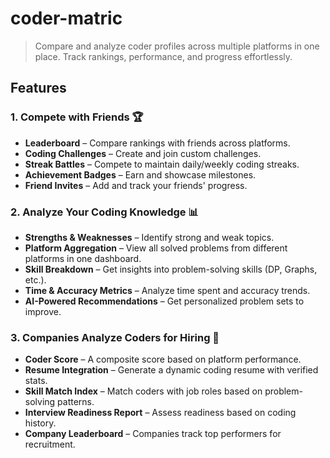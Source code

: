 # coder-matric
> Compare and analyze coder profiles across multiple platforms in one place. Track rankings, performance, and progress effortlessly. 

## Features
### 1. **Compete with Friends** 🏆  
- **Leaderboard** – Compare rankings with friends across platforms.  
- **Coding Challenges** – Create and join custom challenges.  
- **Streak Battles** – Compete to maintain daily/weekly coding streaks.  
- **Achievement Badges** – Earn and showcase milestones.  
- **Friend Invites** – Add and track your friends' progress.  

### 2. **Analyze Your Coding Knowledge** 📊  
- **Strengths & Weaknesses** – Identify strong and weak topics.  
- **Platform Aggregation** – View all solved problems from different platforms in one dashboard.  
- **Skill Breakdown** – Get insights into problem-solving skills (DP, Graphs, etc.).  
- **Time & Accuracy Metrics** – Analyze time spent and accuracy trends.  
- **AI-Powered Recommendations** – Get personalized problem sets to improve.  

### 3. **Companies Analyze Coders for Hiring** 💼  
- **Coder Score** – A composite score based on platform performance.  
- **Resume Integration** – Generate a dynamic coding resume with verified stats.  
- **Skill Match Index** – Match coders with job roles based on problem-solving patterns.  
- **Interview Readiness Report** – Assess readiness based on coding history.  
- **Company Leaderboard** – Companies track top performers for recruitment.  
